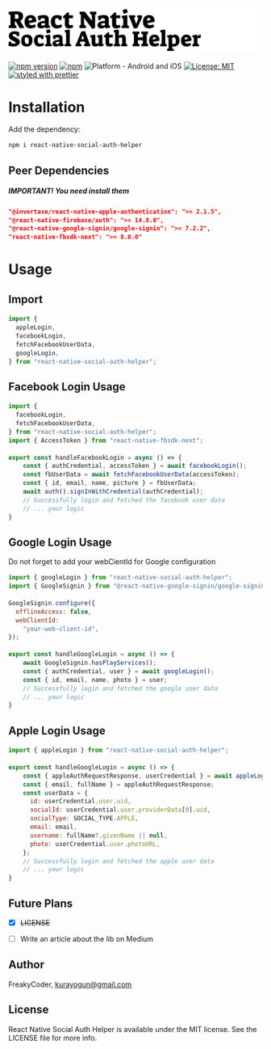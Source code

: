 <img alt="React Native Social Auth Helper" src="assets/logo.png" width="1050"/>


[![npm version](https://img.shields.io/npm/v/react-native-social-auth-helper.svg?style=for-the-badge)](https://www.npmjs.com/package/react-native-social-auth-helper)
[![npm](https://img.shields.io/npm/dt/react-native-social-auth-helper.svg?style=for-the-badge)](https://www.npmjs.com/package/react-native-social-auth-helper)
![Platform - Android and iOS](https://img.shields.io/badge/platform-Android%20%7C%20iOS-blue.svg?style=for-the-badge)
[![License: MIT](https://img.shields.io/badge/License-MIT-green.svg?style=for-the-badge)](https://opensource.org/licenses/MIT)
[![styled with prettier](https://img.shields.io/badge/styled_with-prettier-ff69b4.svg?style=for-the-badge)](https://github.com/prettier/prettier)


# Installation

Add the dependency:

```bash
npm i react-native-social-auth-helper
```

## Peer Dependencies

<h5><i>IMPORTANT! You need install them</i></h5>

```json
"@invertase/react-native-apple-authentication": ">= 2.1.5", 
"@react-native-firebase/auth": ">= 14.8.0",
"@react-native-google-signin/google-signin": ">= 7.2.2",
"react-native-fbsdk-next": ">= 8.0.0"
```

# Usage

## Import

```jsx
import {
  appleLogin,
  facebookLogin,
  fetchFacebookUserData,
  googleLogin,
} from "react-native-social-auth-helper";
```

## Facebook Login Usage

```js
import {
  facebookLogin,
  fetchFacebookUserData,
} from "react-native-social-auth-helper";
import { AccessToken } from "react-native-fbsdk-next";

export const handleFacebookLogin = async () => {
    const { authCredential, accessToken } = await facebookLogin();
    const fbUserData = await fetchFacebookUserData(accessToken);
    const { id, email, name, picture } = fbUserData;
    await auth().signInWithCredential(authCredential);
    // Successfully login and fetched the facebook user data
    // ... your logic
}
```


## Google Login Usage

Do not forget to add your webCientId for Google configuration

```js
import { googleLogin } from "react-native-social-auth-helper";
import { GoogleSignin } from "@react-native-google-signin/google-signin";

GoogleSignin.configure({
  offlineAccess: false,
  webClientId:
    "your-web-client-id",
});

export const handleGoogleLogin = async () => {
    await GoogleSignin.hasPlayServices();
    const { authCredential, user } = await googleLogin();
    const { id, email, name, photo } = user;
    // Successfully login and fetched the google user data
    // ... your logic  
}
```


## Apple Login Usage

```js
import { appleLogin } from "react-native-social-auth-helper";

export const handleGoogleLogin = async () => {
    const { appleAuthRequestResponse, userCredential } = await appleLogin();
    const { email, fullName } = appleAuthRequestResponse;
    const userData = {
      id: userCredential.user.uid,
      socialId: userCredential.user.providerData[0].uid,
      socialType: SOCIAL_TYPE.APPLE,
      email: email,
      username: fullName?.givenName || null,
      photo: userCredential.user.photoURL,
    };
    // Successfully login and fetched the apple user data
    // ... your logic  
}
```

## Future Plans

- [x] ~~LICENSE~~
- [ ] Write an article about the lib on Medium


## Author

FreakyCoder, kurayogun@gmail.com

## License

React Native Social Auth Helper is available under the MIT license. See the LICENSE file for more info.
